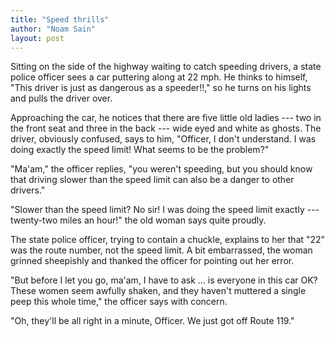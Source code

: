 ```yaml
---
title: "Speed thrills"
author: "Noam Sain"
layout: post
---
```


Sitting on the side of the highway waiting to catch speeding drivers, a state police officer sees a car puttering along at 22 mph. He thinks to himself, "This driver is just as dangerous as a speeder!!," so he turns on his lights and pulls the driver over.

Approaching the car, he notices that there are five little old ladies --- two in the front seat and three in the back --- wide eyed and white as ghosts. The driver, obviously confused, says to him, "Officer, I don't understand. I was doing exactly the speed limit! What seems to be the problem?"

"Ma'am," the officer replies, "you weren't speeding, but you should know that driving slower than the speed limit can also be a danger to other drivers."

"Slower than the speed limit? No sir! I was doing the speed limit exactly --- twenty-two miles an hour!" the old woman says quite proudly.

The state police officer, trying to contain a chuckle, explains to her that "22" was the route number, not the speed limit. A bit embarrassed, the woman grinned sheepishly and thanked the officer for pointing out her error.

"But before I let you go, ma'am, I have to ask ... is everyone in this car OK? These women seem awfully shaken, and they haven't muttered a single peep this whole time," the officer says with concern.

"Oh, they'll be all right in a minute, Officer. We just got off Route 119."
